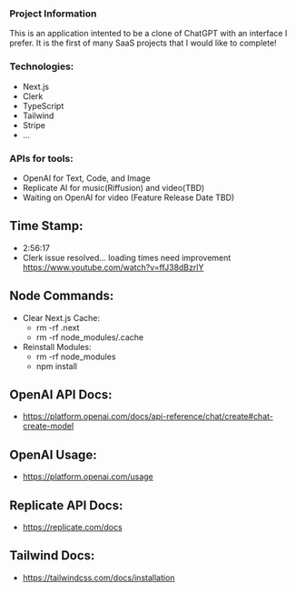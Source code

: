### Project Information
This is an application intented to be a clone of ChatGPT with an interface I prefer. It is the first of many SaaS projects that I would like to complete!

### Technologies:
- Next.js
- Clerk
- TypeScript
- Tailwind
- Stripe
- ...

### APIs for tools:
- OpenAI for Text, Code, and Image
- Replicate AI for music(Riffusion) and video(TBD)
- Waiting on OpenAI for video (Feature Release Date TBD)

## Time Stamp:
- 2:56:17
- Clerk issue resolved... loading times need improvement
https://www.youtube.com/watch?v=ffJ38dBzrlY 

## Node Commands:
- Clear Next.js Cache:
    - rm -rf .next
    - rm -rf node_modules/.cache
- Reinstall Modules:
    - rm -rf node_modules
    - npm install

## OpenAI API Docs:
- https://platform.openai.com/docs/api-reference/chat/create#chat-create-model 

## OpenAI Usage:
- https://platform.openai.com/usage

## Replicate API Docs:
- https://replicate.com/docs 

## Tailwind Docs:
- https://tailwindcss.com/docs/installation 
